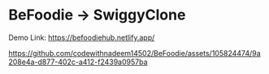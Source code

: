 # BeFoodie -> SwiggyClone
Demo Link: https://befoodiehub.netlify.app/


<!-- ![Screenshot 2023-04-26 095831](https://github.com/codewithnadeem14502/BeFoodie/assets/105824474/0d4f399c-70d8-4afe-8b71-6df010970e50) -->


https://github.com/codewithnadeem14502/BeFoodie/assets/105824474/9a208e4a-d877-402c-a412-f2439a0957ba

